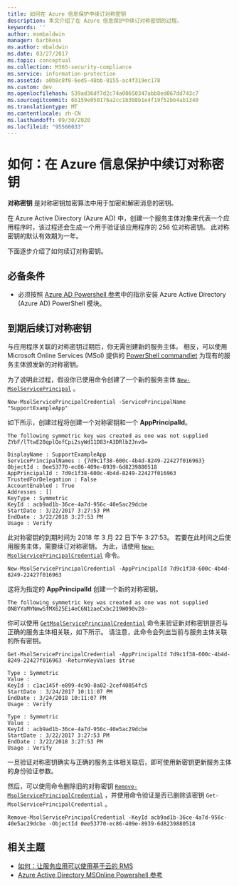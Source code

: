 ```yaml
---
title: 如何在 Azure 信息保护中续订对称密钥
description: 本文介绍了在 Azure 信息保护中续订对称密钥的过程。
keywords: ''
author: msmbaldwin
manager: barbkess
ms.author: mbaldwin
ms.date: 03/27/2017
ms.topic: conceptual
ms.collection: M365-security-compliance
ms.service: information-protection
ms.assetid: a0b8c8f0-6ed5-48bb-8155-ac4f319ec178
ms.custom: dev
ms.openlocfilehash: 539ad36df7d2c74a00650347abb8ed067dd743c7
ms.sourcegitcommit: 6b159e050176a2cc1b308b1e4f19f52bb4ab1340
ms.translationtype: MT
ms.contentlocale: zh-CN
ms.lasthandoff: 09/30/2020
ms.locfileid: "95566033"
---
```

# <a name="how-to-renew-the-symmetric-key-in-azure-information-protection"></a>如何：在 Azure 信息保护中续订对称密钥

**对称密钥** 是对称密钥加密算法中用于加密和解密消息的密钥。  

在 Azure Active Directory (Azure AD) 中，创建一个服务主体对象来代表一个应用程序时，该过程还会生成一个用于验证该应用程序的 256 位对称密钥。 此对称密钥的默认有效期为一年。 

下面逐步介绍了如何续订对称密钥。 

## <a name="prerequisites"></a>必备条件

* 必须按照 [Azure AD Powershell 参考](/powershell/msonline/)中的指示安装 Azure Active Directory (Azure AD) PowerShell 模块。


## <a name="renewing-the-symmetric-key-after-expiry"></a>到期后续订对称密钥

与应用程序关联的对称密钥过期后，你无需创建新的服务主体。 相反，可以使用 Microsoft Online Services (MSol) 提供的 [PowerShell commandlet](/powershell/module/msonline) 为现有的服务主体颁发新的对称密钥。

为了说明此过程，假设你已使用命令创建了一个新的服务主体 [`New-MsolServicePrincipal`](/powershell/msonline/v1/new-msolserviceprincipalcredential) 。

```
New-MsolServicePrincipalCredential -ServicePrincipalName "SupportExampleApp"
```

如下所示，创建过程将创建一个对称密钥和一个 **AppPrincipalId**。

```
The following symmetric key was created as one was not supplied
ZYbF/lTtwE28qplQofCpi2syWd11D83+A3DRlb2Jnv8=

DisplayName : SupportExampleApp
ServicePrincipalNames : {7d9c1f38-600c-4b4d-8249-22427f016963}
ObjectId : 0ee53770-ec86-409e-8939-6d8239880518
AppPrincipalId : 7d9c1f38-600c-4b4d-8249-22427f016963
TrustedForDelegation : False
AccountEnabled : True
Addresses : []
KeyType : Symmetric
KeyId : acb9ad1b-36ce-4a7d-956c-40e5ac29dcbe
StartDate : 3/22/2017 3:27:53 PM
EndDate : 3/22/2018 3:27:53 PM
Usage : Verify
```

此对称密钥的到期时间为 2018 年 3 月 22 日下午 3:27:53。 若要在此时间之后使用服务主体，需要续订对称密钥。 为此，请使用 [`New-MsolServicePrincipalCredential`](/powershell/msonline/v1/new-msolserviceprincipalcredential) 命令。 

```
New-MsolServicePrincipalCredential -AppPrincipalId 7d9c1f38-600c-4b4d-8249-22427f016963
```

这将为指定的 **AppPrincipalId** 创建一个新的对称密钥。

```
The following symmetric key was created as one was not supplied ON8YYaMYNmwSfMX625Ei4eC6N1zaeCxbc219W090v28-
```
你可以使用 [`GetMsolServicePrincipalCredential`](/powershell/msonline/v1/get-msolserviceprincipalcredential) 命令来验证新对称密钥是否与正确的服务主体相关联，如下所示。 请注意，此命令会列出当前与服务主体关联的所有密钥。

```
Get-MsolServicePrincipalCredential -AppPrincipalId 7d9c1f38-600c-4b4d-8249-22427f016963 -ReturnKeyValues $true

Type : Symmetric
Value :
KeyId : c1ac145f-e899-4c90-8a02-2cef40054fc5
StartDate : 3/24/2017 10:11:07 PM
EndDate : 3/24/2018 10:11:07 PM
Usage : Verify

Type : Symmetric
Value :
KeyId : acb9ad1b-36ce-4a7d-956c-40e5ac29dcbe
StartDate : 3/22/2017 3:27:53 PM
EndDate : 3/22/2018 3:27:53 PM
Usage : Verify
```

一旦验证对称密钥确实与正确的服务主体相关联后，即可使用新密钥更新服务主体的身份验证参数。 

然后，可以使用命令删除旧的对称密钥 [`Remove-MsolServicePrincipalCredential`](/powershell/msonline/v1/remove-msolserviceprincipalcredential) ，并使用命令验证是否已删除该密钥 `Get-MsolServicePrincipalCredential` 。

```
Remove-MsolServicePrincipalCredential -KeyId acb9ad1b-36ce-4a7d-956c-40e5ac29dcbe -ObjectId 0ee53770-ec86-409e-8939-6d8239880518
```

## <a name="related-topics"></a>相关主题

* [如何：让服务应用可以使用基于云的 RMS](how-to-use-file-api-with-aadrm-cloud.md)
* [Azure Active Directory MSOnline Powershell 参考](/powershell/msonline/)